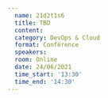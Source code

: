 ```yaml
---
  name: 21d2t1s6
  title: TBD
  content:
  category: DevOps & Cloud
  format: Conférence
  speakers: 
  room: Online
  date: 24/06/2021
  time_start: '13:30'
  time_end: '14:30'
---
```

